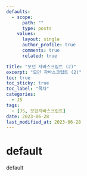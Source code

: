 ```yaml
---
defaults:
  - scope:
      path: ""
      type: posts
    values:
      layout: single
      author_profile: true
      comments: true
      related: true

title: "모던 자바스크립트 (2)"
excerpt: "모던 자바스크립트 (2)"
toc: true
toc_sticky: true
toc_label: "목차"
categories:
  - JS 
tags:
  - [JS, 모던자바스크립트]
date: 2023-06-28
last_modified_at: 2023-06-28
---
```

# default

default

```js
```

